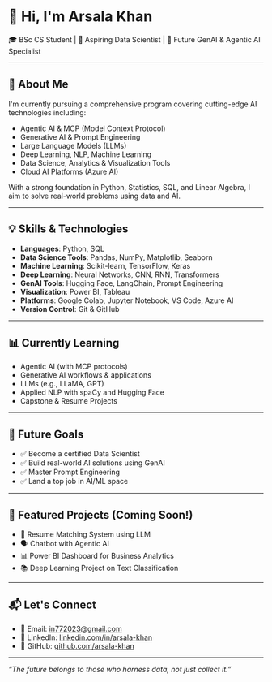 # 👋 Hi, I'm Arsala Khan

🎓 BSc CS Student | 🌟 Aspiring Data Scientist | 🤖 Future GenAI & Agentic AI Specialist

---

## 🚀 About Me

I'm currently pursuing a comprehensive program covering cutting-edge AI technologies including:
- Agentic AI & MCP (Model Context Protocol)
- Generative AI & Prompt Engineering
- Large Language Models (LLMs)
- Deep Learning, NLP, Machine Learning
- Data Science, Analytics & Visualization Tools
- Cloud AI Platforms (Azure AI)

With a strong foundation in Python, Statistics, SQL, and Linear Algebra, I aim to solve real-world problems using data and AI.

---

## 💡 Skills & Technologies

- **Languages**: Python, SQL
- **Data Science Tools**: Pandas, NumPy, Matplotlib, Seaborn
- **Machine Learning**: Scikit-learn, TensorFlow, Keras
- **Deep Learning**: Neural Networks, CNN, RNN, Transformers
- **GenAI Tools**: Hugging Face, LangChain, Prompt Engineering
- **Visualization**: Power BI, Tableau
- **Platforms**: Google Colab, Jupyter Notebook, VS Code, Azure AI
- **Version Control**: Git & GitHub

---

## 📊 Currently Learning

- Agentic AI (with MCP protocols)
- Generative AI workflows & applications
- LLMs (e.g., LLaMA, GPT)
- Applied NLP with spaCy and Hugging Face
- Capstone & Resume Projects

---

## 🧠 Future Goals

- ✅ Become a certified Data Scientist
- ✅ Build real-world AI solutions using GenAI
- ✅ Master Prompt Engineering
- ✅ Land a top job in AI/ML space

---

## 📂 Featured Projects (Coming Soon!)

- 🧠 Resume Matching System using LLM
- 🗣️ Chatbot with Agentic AI
- 📊 Power BI Dashboard for Business Analytics
- 📚 Deep Learning Project on Text Classification

---

## 📬 Let's Connect

- 📧 Email: in772023@gmail.com
- 💼 LinkedIn: [linkedin.com/in/arsala-khan](https://linkedin.com)
- 🧠 GitHub: [github.com/arsala-khan](https://github.com/arsala-khan)

---

_“The future belongs to those who harness data, not just collect it.”_

